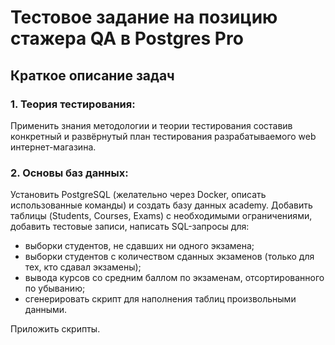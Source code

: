 # **Тестовое задание на позицию стажера QA в Postgres Pro**

## Краткое описание задач

### **1. Теория тестирования:**
Применить знания методологии и теории тестирования составив конкретный и развёрнутый план тестирования разрабатываемого web интернет-магазина.

### **2. Основы баз данных:**
Установить PostgreSQL (желательно через Docker, описать использованные команды) и создать базу данных academy. 
Добавить таблицы (Students, Courses, Exams) с необходимыми ограничениями, добавить тестовые записи, написать SQL-запросы для:
  - выборки студентов, не сдавших ни одного экзамена;
  - выборки студентов с количеством сданных экзаменов (только для тех, кто сдавал экзамены);
  - вывода курсов со средним баллом по экзаменам, отсортированного по убыванию;
  - сгенерировать скрипт для наполнения таблиц произвольными данными.

Приложить скрипты.
